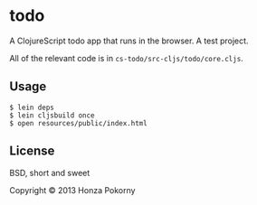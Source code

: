 todo
====

A ClojureScript todo app that runs in the browser.  A test project.

All of the relevant code is in `cs-todo/src-cljs/todo/core.cljs`.

Usage
-----

    $ lein deps
    $ lein cljsbuild once
    $ open resources/public/index.html

License
-------

BSD, short and sweet

Copyright © 2013 Honza Pokorny
